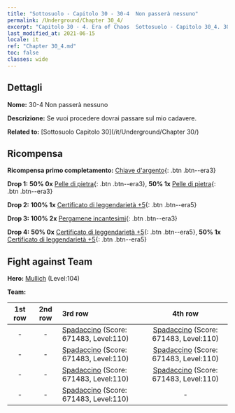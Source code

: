 ```yaml
---
title: "Sottosuolo - Capitolo 30 - 30-4  Non passerà nessuno"
permalink: /Underground/Chapter 30_4/
excerpt: "Capitolo 30 - 4. Era of Chaos  Sottosuolo - Capitolo 30_4. 30-4  Non passerà nessuno"
last_modified_at: 2021-06-15
locale: it
ref: "Chapter 30_4.md"
toc: false
classes: wide
---
```


## Dettagli

 **Nome:** 30-4  Non passerà nessuno

 **Descrizione:**       Se vuoi procedere dovrai passare sul mio cadavere.

 **Related to:** [Sottosuolo Capitolo 30](/it/Underground/Chapter 30/)

## Ricompensa

 **Ricompensa primo completamento:** [Chiave d'argento](/ItemsIT/con_693/){: .btn .btn--era3}

 **Drop 1:** **50% 0x** [Pelle di pietra](/ItemsIT/her_452/){: .btn .btn--era3}, **50% 1x** [Pelle di pietra](/ItemsIT/her_452/){: .btn .btn--era3}

 **Drop 2:** **100% 1x** [Certificato di leggendarietà +5](/ItemsIT/mat_102/){: .btn .btn--era5}

 **Drop 3:** **100% 2x** [Pergamene incantesimi](/ItemsIT/con_694/){: .btn .btn--era3}

 **Drop 4:** **50% 0x** [Certificato di leggendarietà +5](/ItemsIT/mat_102/){: .btn .btn--era5}, **50% 1x** [Certificato di leggendarietà +5](/ItemsIT/mat_102/){: .btn .btn--era5}


## Fight against Team
 **Hero:** [Mullich](/it/heroes/Mullich/) (Level:104)

 **Team:**


  | 1st row | 2nd row | 3rd row | 4th row |
  |:----:|:----:|:----|:----:|
  | - | - | [Spadaccino](/it/units/Swordsman/) (Score: 671483, Level:110)  | [Spadaccino](/it/units/Swordsman/) (Score: 671483, Level:110)  |
  | - | - | [Spadaccino](/it/units/Swordsman/) (Score: 671483, Level:110)  | [Spadaccino](/it/units/Swordsman/) (Score: 671483, Level:110)  |
  | - | - | [Spadaccino](/it/units/Swordsman/) (Score: 671483, Level:110)  | [Spadaccino](/it/units/Swordsman/) (Score: 671483, Level:110)  |
  | - | - | [Spadaccino](/it/units/Swordsman/) (Score: 671483, Level:110)  | - |


